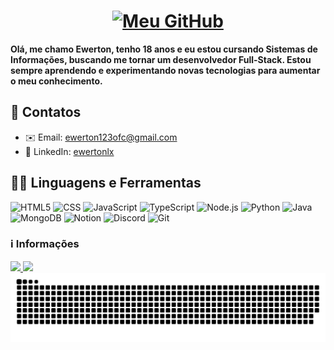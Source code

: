 <h1 align="center"><a href="https://git.io/typing-svg"><img src="https://readme-typing-svg.herokuapp.com?font=Poppins&weight=700&size=35&duration=4000&pause=1000&color=F7F7F7&background=0D1117&center=true&vCenter=true&random=true&width=600&height=60&lines=Bem-vindo(a)+ao+meu+GitHub+%F0%9F%91%8B;Desenvolvedor+Full-Stack+%F0%9F%92%BB;Apaixonado+por+Tecnologia+%E2%9C%A8;Construindo+projetos+incr%C3%ADveis+%E2%98%95%EF%B8%8F" alt="Meu GitHub" /></a></h1>

**Olá, me chamo Ewerton, tenho 18 anos e eu estou cursando Sistemas de Informações, buscando me tornar um desenvolvedor Full-Stack. Estou sempre aprendendo e experimentando novas tecnologias para aumentar o meu conhecimento.**

## 👤 Contatos
- ✉️ Email: [ewerton123ofc@gmail.com](mailto:ewerton123ofc@gmail.com)
- 💼 LinkedIn: [ewertonlx](https://www.linkedin.com/in/ewertonlx/)

## 👨‍💻 Linguagens e Ferramentas
![HTML5](https://img.shields.io/badge/-HTML5-000?&logo=html5&logoColor=E34F26)
![CSS](https://img.shields.io/badge/-CSS-000?&logo=css3&logoColor=1572B6)
![JavaScript](https://img.shields.io/badge/-JavaScript-000?&logo=JavaScript&logoColor=ddc508)
![TypeScript](https://img.shields.io/badge/-TypeScript-000?&logo=TypeScript&logoColor=007ACC)
![Node.js](https://img.shields.io/badge/-Node-000?&logo=node.js)
![Python](https://img.shields.io/badge/-Python-000?&logo=Python&logoColor=4B8BBE)
![Java](https://img.shields.io/badge/-Java-000?&logo=openjdk&logoColor=f89820)
![MongoDB](https://img.shields.io/badge/-MongoDB-000?&logo=mongodb&logoColor=3fao37)
![Notion](https://img.shields.io/badge/-Notion-000?&logo=notion&logoColor=fff)
![Discord](https://img.shields.io/badge/-Discord-000?&logo=discord&logoColor=7289d9)
![Git](https://img.shields.io/badge/-Git-000?&logo=git&logoColor=F05032)
### ℹ️ Informações
<div>
<a href="https://www.github.com/ewertonlx">
<img height="180em" src="https://github-readme-stats.vercel.app/api?username=ewertonlx&show_icons=true&theme=github_dark"/>
<img height="180em" src="https://github-readme-stats.vercel.app/api/top-langs/?username=ewertonlx&hide_progress=true&theme=github_dark"/>
</div>

<picture align="center">
  <source media="(prefers-color-scheme: dark)" srcset="https://raw.githubusercontent.com/ewertonlx/ewertonlx/output/github-contribution-grid-snake-dark.svg">
  <source media="(prefers-color-scheme: light)" srcset="https://raw.githubusercontent.com/ewertonlx/ewertonlx/output/github-contribution-grid-snake-dark.svg">
  <img align="center" alt="github contribution grid snake animation" src="https://raw.githubusercontent.com/mari4souza/mari4souza/output/github-contribution-grid-snake.svg">
</picture>
